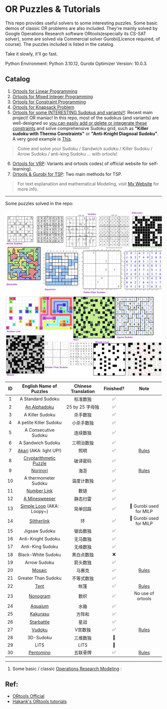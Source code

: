 # OR Puzzles & Tutorials 

This repo provides useful solvers to some interesting puzzles. Some basic demos of classic OR problems are also included. They're mainly solved by Google Operations Research software ORtools(especially its CS-SAT solver), some are solved via Commercial solver Gurobi(Licence required, of course). The puzzles included is listed in the catalog.

Take it slowly, it'll go fast.

Python Environment: Python 3.10.12, Gurobi Optimizer Version: 10.0.3.


## Catalog


1. [Ortools for Linear Programming](./SimpleLP.ipynb)
2. [Ortools for Mixed Integer Programming](./IntegerOpt.ipynb)
3. [Ortools for Constraint Programming](./ConstraintOpt.ipynb)
4. [Ortools for Knapsack Problem](./KnapsackPro.ipynb)
5. [Ortools for some INTERESTING Sudokus and variants!!](./Puzzles.ipynb): Recent main project! OR maniac! In this repo, most of the sudokus (and variants) are well-designed so <u>you can easily add or delete or integerate these constraints</u> and solve comprehensive Sudoku grid, such as **"Killer sudoku with Thermo Constraints"** or **"Anti-Knight Diagnoal Sudoku"**. A very good example is [This](https://cn.gridpuzzle.com/sudoku-puzzles?page=3). 

> Come and solve your Sudoku / Sandwich sudoku / Killer Sudoku / Arrow Sudoku / anti-king Sudoku ... with ortools!

6. [Ortools for VRP](./VRP): Variants and ortools codes( of official website for self-learning).
7. [Ortools & Gurobi for TSP](./TSP.ipynb): Two main methods for TSP. 

> For text explanation and mathematical Modeling, visit [My Website](https://smilingwayne.github.io/me/Study/OR/TSP/) for more info.

-------

Some puzzles solved in the repo:

![](./assets/figures/Headers.png)
![](./assets/figures/Headers2.png)

|  ID   |                  English Name of Puzzles                  | Chinese Translation | Finished? |                             Note                             |
| :---: | :-------------------------------------------------------: | :-----------------: | :-------: | :----------------------------------------------------------: |
|   1   |                     A Standard Sudoku                     |      标准数独       |     ✅     |                                                              |
|   2   |        [An Alphadoku](./Puzzles/Alphabetoku.ipynb)        |   25 by 25 字母独   |     ✅     |                                                              |
|   3   |                      A Killer Sudoku                      |      杀手数独       |     ✅     |                                                              |
|   4   |                  A petite Killer Sudoku                   |     小杀手数独      |     ✅     |                                                              |
|   5   |                   A Consecutive Sudoku                    |      连续数独       |     ✅     |                                                              |
|   6   |                     A Sandwich Sudoku                     |     三明治数独      |     ✅     |                                                              |
|   7   |      [Akari](./Puzzles/Akari.ipynb) (AKA: light UP!)      |        照明         |     ✅     |           [Rules](https://www.puzzle-light-up.com)           |
|   8   | [Cryptarithmetic Puzzle](./Puzzles/Cryptarithmetic.ipynb) |      破译密码       |     ✅     |                                                              |
|   9   |           [Norinori](./Puzzles/NoriNori.ipynb)            |        海苔         |     ✅     |           [Rules](https://www.puzzle-norinori.com)           |  |
|  10   |                   A thermometer Sudoku                    |     温度计数独      |     ✅     |                                                              |
|  11   |         [Number Link](./Puzzles/NumberLink.ipynb)         |        数链         |     ✅     |                                                              |
|  12   |       [A Minesweeper](./Puzzles/Minesweeper.ipynb)        |      静态扫雷       |     ✅     |                                                              |
|  13   |  [Simple Loop](./Puzzles/SimpleLoop.ipynb) (AKA: Loopy~)  |      简单回路       |     ✅     |                    🚀 Gurobi used for MILP                    |  |
|  14   |        [Siltherlink](./Puzzles/SlitherLink.ipynb)         |         环          |     ✅     |                    🚀 Gurobi used for MILP                    |  |
|  15   |                       Jigsaw Sudoku                       |      锯齿数独       |     ✅     |                                                              |
|  16   |                    Anti-Knight Sudoku                     |      无马数独       |     ✅     |                                                              |
|  17   |                     Anti-King Sudoku                      |      无缘数独       |     ✅     |                                                              |
|  18   |                    Black-White Sudoku                     |     黑白点数独      |     ❌     |                                                              |
|  19   |                       Arrow Sudoku                        |      箭头数独       |     ✅     |                                                              |
|  20   |             [Mosaic](./Puzzles/Mosaic.ipynb)              |       马赛克        |     ✅     | [Rules](https://www.puzzle-minesweeper.com/mosaic-5x5-easy/) |
|  21   |                    Greater Than Sudoku                    |     不等式数独      |     ✅     |                                                              |
|  22   |               [Tent](./Puzzles/Tent.ipynb)                |        帐篷         |     ✅     |            [Rules](https://www.puzzle-tents.com)             |
|  23   |           [Nonogram](./Puzzles/Nonogram.ipynb)            |        数织         |     ✅     |                      No use of ortools                       |
|  24   |            [Aquaium](./Puzzles/Aquarium.ipynb)            |        水箱         |     ✅     |                                                              |
|  25   |           [Kakurasu](./Puzzles/Kakurasu.ipynb)            |       方阵和        |     ✅     |                                                              |
|  26   |         [Starbattle](./Puzzles/Starbattle.ipynb)          |        星战         |     ✅     |                                                              |
|  27   |                 [Vudoku](./Puzzles.ipynb)                 |       V宫数独       |     ✅     |       [Rules](https://sudoku-puzzles.net/vudoku-hard/)       |
|  28   |                         3D-Sudoku                         |      三维数独       |     🚀     |                                                              |
|  29   |                           LITS                            |        LITS         |     🐌     |                                                              |
|  30   |          [Pentomino](./Puzzles/Pentomino.ipynb)           |      五联骨牌       |     ✅     |         [Rules](https://isomerdesign.com/Pentomino/)         |


----


1. Some basic / classic [Operations Research Modeling](./modeling/) :


## Ref:

- [ORtools Official](https://developers.google.cn/optimization?hl=zh-cn)
- [Hakank's ORtools tutorials](http://www.hakank.org/google_or_tools/)